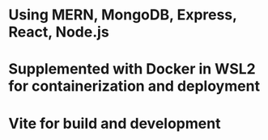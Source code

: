 # Using MERN, MongoDB, Express, React, Node.js
# Supplemented with Docker in WSL2 for containerization and deployment
# Vite for build and development

